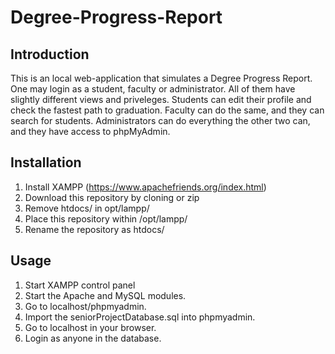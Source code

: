 # Degree-Progress-Report
## Introduction
  This is an local web-application that simulates a Degree Progress Report. One may login as 
  a student, faculty or administrator. All of them have slightly different views and priveleges. 
  Students can edit their profile and check the fastest path to graduation. Faculty can do the same,
  and they can search for students. Administrators can do everything the other two can, and they have
  access to phpMyAdmin.
## Installation
1. Install XAMPP (https://www.apachefriends.org/index.html)
2. Download this repository by cloning or zip
3. Remove htdocs/ in opt/lampp/
3. Place this repository within /opt/lampp/
4. Rename the repository as htdocs/
## Usage
1. Start XAMPP control panel
2. Start the Apache and MySQL modules.
3. Go to localhost/phpmyadmin.
4. Import the seniorProjectDatabase.sql into phpmyadmin. 
5. Go to localhost in your browser.
6. Login as anyone in the database.




